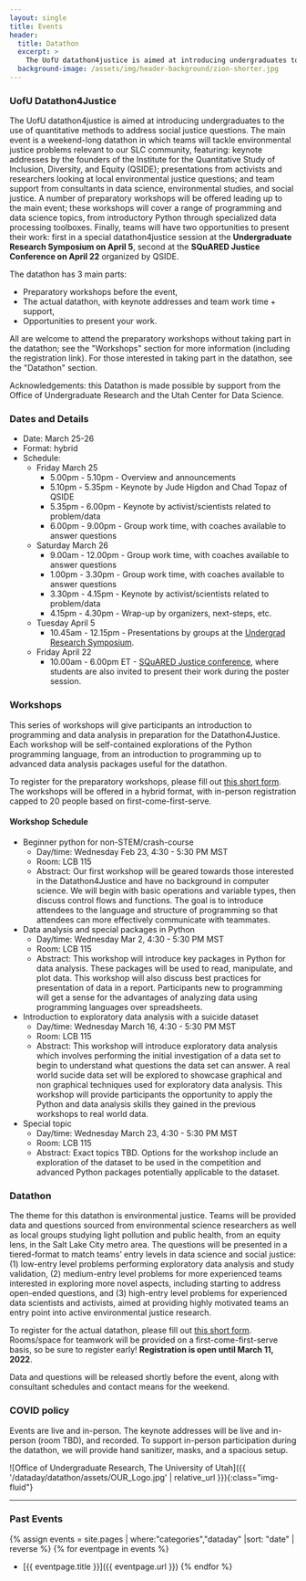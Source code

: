 ```yaml
---
layout: single
title: Events
header:
  title: Datathon
  excerpt: >
    The UofU datathon4justice is aimed at introducing undergraduates to the use of quantitative methods to address social issues.
  background-image: /assets/img/header-background/zion-shorter.jpg
---
```


### UofU Datathon4Justice
The UofU datathon4justice is aimed at introducing undergraduates to the use of quantitative methods to address social justice questions. The main event is a weekend-long datathon in which teams will tackle environmental justice problems relevant to our SLC community, featuring: keynote addresses by the founders of the Institute for the Quantitative Study of Inclusion, Diversity, and Equity (QSIDE); presentations from activists and researchers looking at local environmental justice questions; and team support from consultants in data science, environmental studies, and social justice. A number of preparatory workshops will be offered leading up to the main event; these workshops will cover a range of programming and data science topics, from introductory Python through specialized data processing toolboxes. Finally, teams will have two opportunities to present their work: first in a special datathon4justice session at the **Undergraduate Research Symposium on April 5**, second at the **SQuARED Justice Conference on April 22** organized by QSIDE.

The datathon has 3 main parts:
* Preparatory workshops before the event,
* The actual datathon, with keynote addresses and team work time + support,
* Opportunities to present your work.

All are welcome to attend the preparatory workshops without taking part in the datathon; see the "Workshops" section for more information (including the registration link). For those interested in taking part in the datathon, see the "Datathon" section.

Acknowledgements: this Datathon is made possible by support from the Office of Undergraduate Research and the Utah Center for Data Science.

### Dates and Details
* Date: March 25-26
* Format: hybrid
* Schedule:
  * Friday March 25
    * 5.00pm - 5.10pm - Overview and announcements
    * 5.10pm - 5.35pm - Keynote by Jude Higdon and Chad Topaz of QSIDE
    * 5.35pm - 6.00pm - Keynote by activist/scientists related to problem/data
    * 6.00pm - 9.00pm - Group work time, with coaches available to answer questions
  * Saturday March 26
    * 9.00am - 12.00pm - Group work time, with coaches available to answer questions
    * 1.00pm - 3.30pm - Group work time, with coaches available to answer questions
    * 3.30pm - 4.15pm - Keynote by activist/scientists related to problem/data
    * 4.15pm - 4.30pm - Wrap-up by organizers, next-steps, etc. 
  * Tuesday April 5
    * 10.45am - 12.15pm - Presentations by groups at the [Undergrad Research Symposium](https://our.utah.edu/events/undergraduate-research-symposium/).
  * Friday April 22
    * 10.00am - 6.00pm ET - [SQuARED Justice conference](https://qsideinstitute.org/events/square-conference/), where students are also invited to present their work during the poster session.

### Workshops
This series of workshops will give participants an introduction to programming and data analysis in preparation for the Datathon4Justice. Each workshop will be self-contained explorations of the Python programming language, from an introduction to programming up to advanced data analysis packages useful for the datathon.

To register for the preparatory workshops, please fill out [this short form](https://forms.gle/9qg7gLZHGnitxSuX9). The workshops will be offered in a hybrid format, with in-person registration capped to 20 people based on first-come-first-serve.

#### Workshop Schedule
* Beginner python for non-STEM/crash-course
  * Day/time: Wednesday Feb 23, 4:30 - 5:30 PM MST
  * Room: LCB 115
  * Abstract: Our first workshop will be geared towards those interested in the Datathon4Justice and have no background in computer science. We will begin with basic operations and variable types, then discuss control flows and functions. The goal is to introduce attendees to the language and structure of programming so that attendees can more effectively communicate with teammates. 
* Data analysis and special packages in Python
  * Day/time: Wednesday Mar 2, 4:30 - 5:30 PM MST
  * Room: LCB 115
  * Abstract: This workshop will introduce key packages in Python for data analysis. These packages will be used to read, manipulate, and plot data. This workshop will also discuss best practices for presentation of data in a report. Participants new to programming will get a sense for the advantages of analyzing data using programming languages over spreadsheets.
* Introduction to exploratory data analysis with a suicide dataset
  * Day/time: Wednesday March 16, 4:30 - 5:30 PM MST
  * Room: LCB 115
  * Abstract: This workshop will introduce exploratory data analysis which involves performing the initial investigation of a data set to begin to understand what questions the data set can answer. A real world sucide data set will be explored to showcase graphical and non graphical techniques used for exploratory data analysis. This workshop will provide participants the opportunity to apply the Python and data analysis skills they gained in the previous workshops to real world data.
* Special topic
  * Day/time: Wednesday March 23, 4:30 - 5:30 PM MST
  * Room: LCB 115
  * Abstract: Exact topics TBD. Options for the workshop include an exploration of the dataset to be used in the competition and advanced Python packages potentially applicable to the dataset.
  
### Datathon
The theme for this datathon is environmental justice. Teams will be provided data and questions sourced from environmental science researchers as well as local groups studying light pollution and public health, from an equity lens, in the Salt Lake City metro area. The questions will be presented in a tiered-format to match teams’ entry levels in data science and social justice: (1) low-entry level problems performing exploratory data analysis and study validation, (2) medium-entry level problems for more experienced teams interested in exploring more novel aspects, including starting to address open-ended questions, and (3) high-entry level problems for experienced data scientists and activists, aimed at providing highly motivated teams an entry point into active environmental justice research.

To register for the actual datathon, please fill out [this short form](https://forms.gle/ZPxMbVXgKjBXuZaq6). Rooms/space for teamwork will be provided on a first-come-first-serve basis, so be sure to register early! **Registration is open until March 11, 2022**.

Data and questions will be released shortly before the event, along with consultant schedules and contact means for the weekend.

### COVID policy

Events are live and in-person. The keynote addresses will be live and in-person (room TBD), and recorded. To support in-person participation during the datathon, we will provide hand sanitizer, masks, and a spacious setup.

![Office of Undergraduate Research, The University of Utah]({{ '/dataday/datathon/assets/OUR_Logo.jpg' | relative_url }}){:class="img-fluid"}

---

### Past Events
{% assign events = site.pages | where:"categories","dataday" |sort: "date" | reverse %}
{% for eventpage in events %}
* [{{ eventpage.title }}]({{ eventpage.url }})
{% endfor %}
